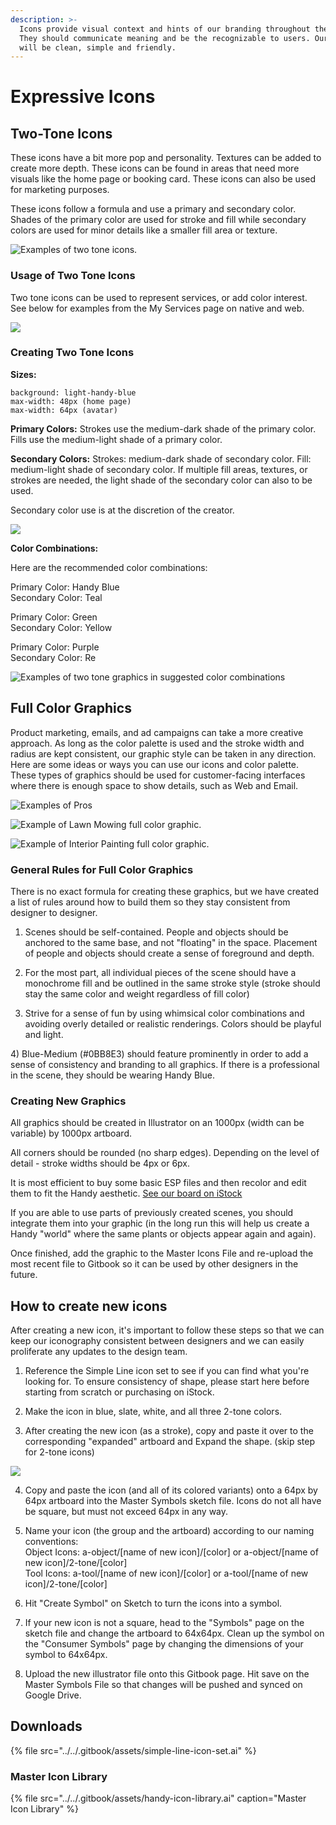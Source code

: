 ```yaml
---
description: >-
  Icons provide visual context and hints of our branding throughout the app.
  They should communicate meaning and be the recognizable to users. Our icons
  will be clean, simple and friendly.
---
```


# Expressive Icons

## Two-Tone Icons

These icons have a bit more pop and personality. Textures can be added to create more depth. These icons can be found in areas that need more visuals like the home page or booking card. These icons can also be used for marketing purposes.

These icons follow a formula and use a primary and secondary color. Shades of the primary color are used for stroke and fill while secondary colors are used for minor details like a smaller fill area or texture.

![Examples of two tone icons.](../../.gitbook/assets/screen-shot-2019-04-16-at-9.54.42-am.png)



### Usage of Two Tone Icons

Two tone icons can be used to represent services, or add color interest. See below for examples from the My Services page on native and web. 

![](../../.gitbook/assets/two-tone-icons.png)

### Creating Two Tone Icons

**Sizes:**

```text
background: light-handy-blue
max-width: 48px (home page)
max-width: 64px (avatar)
```

**Primary Colors:** Strokes use the medium-dark shade of the primary color. Fills use the medium-light shade of a primary color.

**Secondary Colors:** Strokes: medium-dark shade of secondary color. Fill: medium-light shade of secondary color. If multiple fill areas, textures, or strokes are needed, the light shade of the secondary color can also to be used.

Secondary color use is at the discretion of the creator.

![](../../.gitbook/assets/colorrules.png)

**Color Combinations:**

Here are the recommended color combinations:

Primary Color: Handy Blue  
Secondary Color: Teal

Primary Color: Green  
Secondary Color: Yellow

Primary Color: Purple  
Secondary Color: Re

![Examples of two tone graphics in suggested color combinations](../../.gitbook/assets/screen-shot-2019-04-17-at-4.19.28-pm.png)



## Full Color Graphics

Product marketing, emails, and ad campaigns can take a more creative approach. As long as the color palette is used and the stroke width and radius are kept consistent, our graphic style can be taken in any direction. Here are some ideas or ways you can use our icons and color palette. These types of graphics should be used for customer-facing interfaces where there is enough space to show details, such as Web and Email. 

![Examples of Pros](../../.gitbook/assets/artboard-18-100.jpg)

![Example of Lawn Mowing full color graphic.](../../.gitbook/assets/artboard-19-100.jpg)

![Example of Interior Painting full color graphic. ](../../.gitbook/assets/artboard-24-100.jpg)

### General Rules for Full Color Graphics

There is no exact formula for creating these graphics, but we have created a list of rules around how to build them so they stay consistent from designer to designer. 

1. Scenes should be self-contained. People and objects should be anchored to the same base, and not "floating" in the space. Placement of people and objects should create a sense of foreground and depth. 

2. For the most part, all individual pieces of the scene should have a monochrome fill and be outlined in the same stroke style \(stroke should stay the same color and weight regardless of fill color\)

3. Strive for a sense of fun by using whimsical color combinations and avoiding overly detailed or realistic renderings. Colors should be playful and light. 

4\) Blue-Medium \(\#0BB8E3\) should feature prominently in order to add a sense of consistency and branding to all graphics. If there is a professional in the scene, they should be wearing Handy Blue. 

### Creating New Graphics

All graphics should be created in Illustrator on an 1000px \(width can be variable\) by 1000px artboard. 

All corners should be rounded \(no sharp edges\). Depending on the level of detail - stroke widths should be 4px or 6px.

It is most efficient to buy some basic ESP files and then recolor and edit them to fit the Handy aesthetic. [See our board on iStock](https://www.istockphoto.com/collaboration/boards/iZr2_irslUGw9vD4vtllkA)

If you are able to use parts of previously created scenes, you should integrate them into your graphic \(in the long run this will help us create a Handy "world" where the same plants or objects appear again and again\).

Once finished, add the graphic to the Master Icons File and re-upload the most recent file to Gitbook so it can be used by other designers in the future.

## How to create new icons 

After creating a new icon, it's important to follow these steps so that we can keep our iconography consistent between designers and we can easily proliferate any updates to the design team.

1. Reference the Simple Line icon set to see if you can find what you're looking for. To ensure consistency of shape, please start here before starting from scratch or purchasing on iStock.

2. Make the icon in blue, slate, white, and all three 2-tone colors.

3. After creating the new icon \(as a stroke\), copy and paste it over to the corresponding "expanded" artboard and Expand the shape. \(skip step for 2-tone icons\) 

![](../../.gitbook/assets/screen-shot-2019-04-17-at-3.37.21-pm.png)

4. Copy and paste the icon \(and all of its colored variants\) onto a 64px by 64px artboard into the Master Symbols sketch file. Icons do not all have be square, but must not exceed 64px in any way. 

5. Name your icon \(the group and the artboard\) according to our naming conventions:  
Object Icons: a-object/\[name of new icon\]/\[color\] or a-object/\[name of new icon\]/2-tone/\[color\]   
Tool Icons: a-tool/\[name of new icon\]/\[color\] or a-tool/\[name of new icon\]/2-tone/\[color\] 

6. Hit "Create Symbol" on Sketch to turn the icons into a symbol.

7. If your new icon is not a square, head to the "Symbols" page on the sketch file and change the artboard to 64x64px. Clean up the symbol on the "Consumer Symbols" page by changing the dimensions of your symbol to 64x64px.

8. Upload the new illustrator file onto this Gitbook page. Hit save on the Master Symbols File so that changes will be pushed and synced on Google Drive.  


## Downloads

{% file src="../../.gitbook/assets/simple-line-icon-set.ai" %}

### Master Icon Library

{% file src="../../.gitbook/assets/handy-icon-library.ai" caption="Master Icon Library" %}



